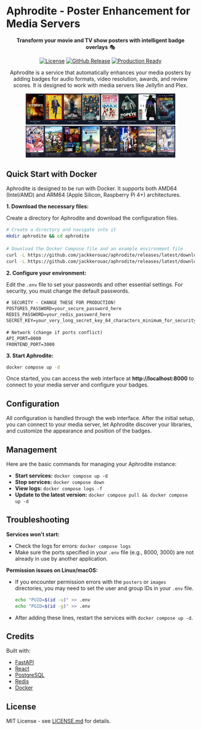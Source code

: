 # Aphrodite - Poster Enhancement for Media Servers

<div align="center">

**Transform your movie and TV show posters with intelligent badge overlays** 🎭

[![License](https://img.shields.io/github/license/jackkerouac/aphrodite)](LICENSE.md)
[![GitHub Release](https://img.shields.io/github/v/release/jackkerouac/aphrodite)](https://github.com/jackkerouac/aphrodite/releases)
[![Production Ready](https://img.shields.io/badge/status-production%20ready-green.svg)](https://github.com/jackkerouac/aphrodite/releases/tag/v4.0.0)


Aphrodite is a service that automatically enhances your media posters by adding badges for audio formats, video resolution, awards, and review scores. It is designed to work with media servers like Jellyfin and Plex.

</div>

<div align="center">
<img src="https://github.com/jackkerouac/aphrodite/blob/main/example01.png" alt="Example 1" width="400"/>
<br />
<img src="https://github.com/jackkerouac/aphrodite/blob/main/example02.png" alt="Example 2" width="400"/>
</div>

## Quick Start with Docker

Aphrodite is designed to be run with Docker. It supports both AMD64 (Intel/AMD) and ARM64 (Apple Silicon, Raspberry Pi 4+) architectures.

**1. Download the necessary files:**

Create a directory for Aphrodite and download the configuration files.

```bash
# Create a directory and navigate into it
mkdir aphrodite && cd aphrodite

# Download the Docker Compose file and an example environment file
curl -L https://github.com/jackkerouac/aphrodite/releases/latest/download/docker-compose.yml -o docker-compose.yml
curl -L https://github.com/jackkerouac/aphrodite/releases/latest/download/default.env.example -o .env
```

**2. Configure your environment:**

Edit the `.env` file to set your passwords and other essential settings. For security, you must change the default passwords.

```env
# SECURITY - CHANGE THESE FOR PRODUCTION!
POSTGRES_PASSWORD=your_secure_password_here
REDIS_PASSWORD=your_redis_password_here
SECRET_KEY=your_very_long_secret_key_64_characters_minimum_for_security

# Network (change if ports conflict)
API_PORT=8000
FRONTEND_PORT=3000
```

**3. Start Aphrodite:**

```bash
docker compose up -d
```

Once started, you can access the web interface at **http://localhost:8000** to connect to your media server and configure your badges.

## Configuration

All configuration is handled through the web interface. After the initial setup, you can connect to your media server, let Aphrodite discover your libraries, and customize the appearance and position of the badges.

## Management

Here are the basic commands for managing your Aphrodite instance:

- **Start services:** `docker compose up -d`
- **Stop services:** `docker compose down`
- **View logs:** `docker compose logs -f`
- **Update to the latest version:** `docker compose pull && docker compose up -d`

## Troubleshooting

**Services won't start:**
- Check the logs for errors: `docker compose logs`
- Make sure the ports specified in your `.env` file (e.g., 8000, 3000) are not already in use by another application.

**Permission issues on Linux/macOS:**
- If you encounter permission errors with the `posters` or `images` directories, you may need to set the user and group IDs in your `.env` file.
  ```bash
  echo "PUID=$(id -u)" >> .env
  echo "PGID=$(id -g)" >> .env
  ```
- After adding these lines, restart the services with `docker compose up -d`.

## Credits

Built with:
- [FastAPI](https://fastapi.tiangolo.com/)
- [React](https://react.dev/)
- [PostgreSQL](https://www.postgresql.org/)
- [Redis](https://redis.io/)
- [Docker](https://www.docker.com/)

## License

MIT License - see [LICENSE.md](LICENSE.md) for details.